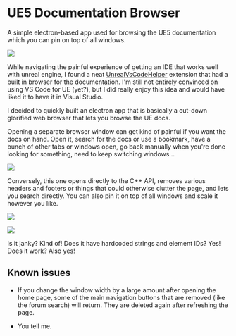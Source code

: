 # UE5 Documentation Browser
 A simple electron-based app used for browsing the UE5 documentation which you can pin on top of all windows.

 ![](https://puchik.now.sh/images/ue5-docs-post/app.jpg)

While navigating the painful experience of getting an IDE that works well with unreal engine, I found a neat [UnrealVsCodeHelper](https://github.com/hcabel/UnrealVsCodeHelper) extension that had a built in browser for the documentation. I'm still not entirely convinced on using VS Code for UE (yet?), but I did really enjoy this idea and would have liked it to have it in Visual Studio.

I decided to quickly built an electron app that is basically a cut-down glorified web browser that lets you browse the UE docs.

Opening a separate browser window can get kind of painful if you want the docs on hand. Open it, search for the docs or use a bookmark, have a bunch of other tabs or windows open, go back manually when you're done looking for something, need to keep switching windows...

![](https://puchik.now.sh/images/ue5-docs-post/using-a-browser.gif)

Conversely, this one opens directly to the C++ API, removes various headers and footers or things that could otherwise clutter the page, and lets you search directly. You can also pin it on top of all windows and scale it however you like.

![](https://puchik.now.sh/images/ue5-docs-post/using-the-app.gif)

![](https://puchik.now.sh/images/ue5-docs-post/app-scaling.gif)

Is it janky? Kind of! Does it have hardcoded strings and element IDs? Yes! Does it work? Also yes!

## Known issues
* If you change the window width by a large amount after opening the home page, some of the main navigation buttons that are removed (like the forum search) will return. They are deleted again after refreshing the page.

* You tell me.

